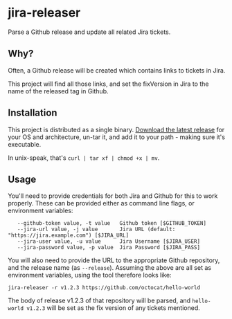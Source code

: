 # jira-releaser
Parse a Github release and update all related Jira tickets.

## Why?

Often, a Github release will be created which contains links to tickets in Jira.

This project will find all those links, and set the fixVersion in Jira to the name of the released tag in Github.

## Installation

This project is distributed as a single binary. [Download the latest release](https://github.com/kieranajp/jira-releaser/releases/latest) for your OS and architecture, un-tar it, and add it to your path - making sure it's executable.

In unix-speak, that's `curl | tar xf | chmod +x | mv`.

## Usage

You'll need to provide credentials for both Jira and Github for this to work properly. These can be provided either as command line flags, or environment variables:

```
   --github-token value, -t value   Github token [$GITHUB_TOKEN]
   --jira-url value, -j value       Jira URL (default: "https://jira.example.com") [$JIRA_URL]
   --jira-user value, -u value      Jira Username [$JIRA_USER]
   --jira-password value, -p value  Jira Password [$JIRA_PASS]
```

You will also need to provide the URL to the appropriate Github repository, and the release name (as `--release`). Assuming the above are all set as environment variables, using the tool therefore looks like:

```
jira-releaser -r v1.2.3 https://github.com/octocat/hello-world
```

The body of release v1.2.3 of that repository will be parsed, and `hello-world v1.2.3` will be set as the fix version of any tickets mentioned.

